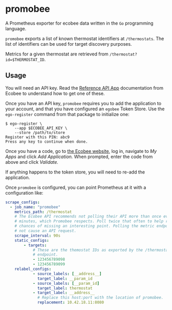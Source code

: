 # promobee

A Prometheus exporter for ecobee data written in the `Go` programming language.

`promobee` exports a list of known thermostat identifiers at `/thermostats`. The
list of identifiers can be used for target discovery purposes.

Metrics for a given thermostat are retrieved from
`/thermostat?id=$THERMOSTAT_ID`.

## Usage

You will need an API key. Read the [Reference API
App](https://www.ecobee.com/home/developer/api/sample-apps/reference-api-app.shtml)
documentation from Ecobee to understand how to get one of these.

Once you have an API key, `promobee` requires you to add the application to your
account, and that you have configured an `egobee` Token Store. Use the
`ego-register` command from that package to initialize one:

```console
$ ego-register \
    --app $ECOBEE_API_KEY \
    --store /path/to/store
Register with this PIN: abc9
Press any key to continue when done.
```

Once you have a code, go to [the Ecobee website](https://www.ecobee.com/), log
in, navigate to _My Apps_ and click _Add Application._ When prompted, enter the
code from above and click _Validate._

If anything happens to the token store, you will need to re-add the application.

Once `promobee` is configured, you can point Prometheus at it with a
configuration like:

```yaml
scrape_configs:
  - job_name: "promobee"
    metrics_path: /thermostat
    # The Ecobee API recommends not polling their API more than once every 3
    # minutes, which Promobee respects. Poll twice that often to help reduce
    # chances of missing an interesting point. Polling the metric endpoint does
    # not cause an API request.
    scrape_interval: 90s
    static_configs:
        - targets:
            # These are the themostat IDs as exported by the /thermostats
            # endpoint.
            - 123456789098
            - 123456789099
    relabel_configs:
            - source_labels: [__address__]
              target_label: __param_id
            - source_labels: [__param_id]
              target_label: thermostat
            - target_label: __address__
              # Replace this host:port with the location of promobee.
              replacement: 10.42.18.11:8080
```
